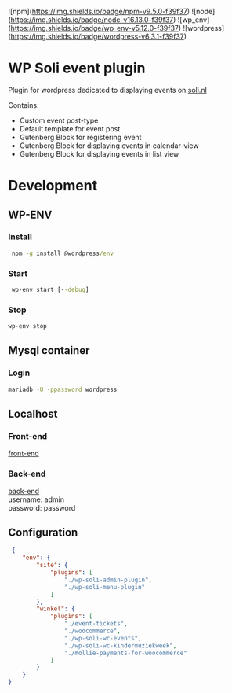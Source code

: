 !\[npm\](https://img.shields.io/badge/npm-v9.5.0-f39f37)
!\[node\](https://img.shields.io/badge/node-v16.13.0-f39f37)
!\[wp_env\](https://img.shields.io/badge/wp_env-v5.12.0-f39f37)
!\[wordpress\](https://img.shields.io/badge/wordpress-v6.3.1-f39f37)

# WP Soli event plugin
Plugin for wordpress dedicated to displaying events on [soli.nl](https://www.soli.nl)

Contains:
- Custom event post-type
- Default template for event post
- Gutenberg Block for registering event
- Gutenberg Block for displaying events in calendar-view
- Gutenberg Block for displaying events in list view

# Development

## WP-ENV
### Install
```cmd
 npm -g install @wordpress/env 
```

### Start
```cmd
 wp-env start [--debug] 
``` 

### Stop
```cmd 
wp-env stop 
```

## Mysql container
### Login 
```cmd 
mariadb -U -ppassword wordpress 
```

## Localhost
### Front-end
[front-end]( http://localhost:8888/)
### Back-end
[back-end]( http://localhost:8888/wp-admin/) \
username: admin \
password: password

## Configuration
```json
 {
    "env": {
        "site": {
            "plugins": [
                "./wp-soli-admin-plugin",
                "./wp-soli-menu-plugin"
            ]
        },
        "winkel": {
            "plugins": [
                "./event-tickets",
                "./woocommerce",
                "./wp-soli-wc-events",
                "./wp-soli-wc-kindermuziekweek",
                "./mollie-payments-for-woocommerce"
            ]
        }
    }
}
```
